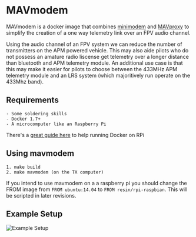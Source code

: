 # MAVmodem

MAVmodem is a docker image that combines [minimodem](http://www.whence.com/minimodem/) and [MAVproxy](http://dronecode.github.io/MAVProxy/) to simplify the creation of a one way telemetry link over an FPV audio channel.

Using the audio channel of an FPV system we can reduce the number of transmitters on the APM powered vehicle. This may also aide pilots who do not possess an amature radio liscense get telemetry over a longer distance than bluetooth and APM telemetry module. An additional use case is that this may make it easier for pilots to choose between the 433MHz APM telemetry module and an LRS system (which majoritively run operate on the 433Mhz band).

## Requirements ##
    - Some soldering skills
    - Docker 1.7+
    - A microcomputer like an Raspberry Pi
There's a [great guide here](http://blog.hypriot.com/getting-started-with-docker-on-your-arm-device/) to help running Docker on  RPi

## Using mavmodem ##
    1. make build
    2. make mavmodem (on the TX computer)
If you intend to use mavmodem on a a raspberry pi you should change the FROM image from `FROM ubuntu:14.04` to `FROM resin/rpi-raspbian`. This will be scripted in later revisions.

## Example Setup ##
![Example Setup](http://i.imgur.com/NQbKhYs.png)